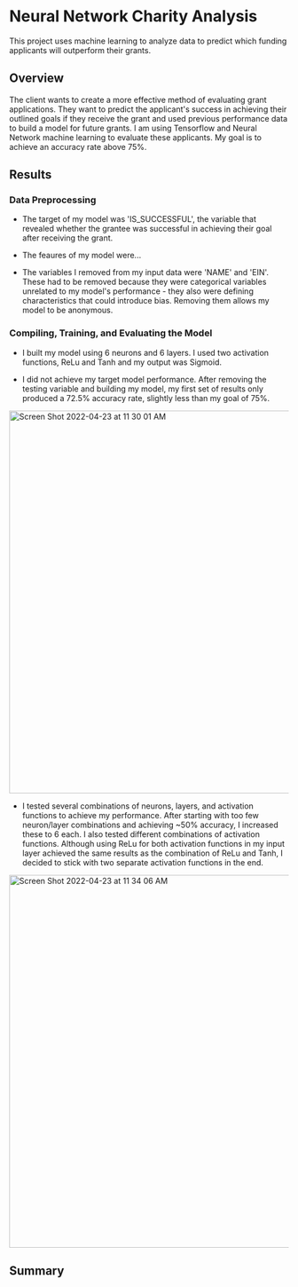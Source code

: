# Neural Network Charity Analysis
This project uses machine learning to analyze data to predict which funding applicants will outperform their grants.

## Overview ##
The client wants to create a more effective method of evaluating grant applications. They want to predict the applicant's success in achieving their outlined goals if they receive the grant and used previous performance data to build a model for future grants. I am using Tensorflow and Neural Network machine learning to evaluate these applicants. My goal is to achieve an accuracy rate above 75%.

## Results ##
### Data Preprocessing ###
* The target of my model was 'IS_SUCCESSFUL', the variable that revealed whether the grantee was successful in achieving their goal after receiving the grant.
 
* The feaures of my model were...

* The variables I removed from my input data were 'NAME' and 'EIN'. These had to be removed because they were categorical variables unrelated to my model's performance - they also were defining characteristics that could introduce bias. Removing them allows my model to be anonymous.

### Compiling, Training, and Evaluating the Model ###
* I built my model using 6 neurons and 6 layers. I used two activation functions, ReLu and Tanh and my output was Sigmoid.

* I did not achieve my target model performance. After removing the testing variable and building my model, my first set of results only produced a 72.5% accuracy rate, slightly less than my goal of 75%.
<img width="690" alt="Screen Shot 2022-04-23 at 11 30 01 AM" src="https://user-images.githubusercontent.com/95657458/164912705-8afb0119-065b-4ed8-af88-9b8f3872c3cd.png">

* I tested several combinations of neurons, layers, and activation functions to achieve my performance. After starting with too few neuron/layer combinations and achieving ~50% accuracy, I increased these to 6 each. I also tested different combinations of activation functions. Although using ReLu for both activation functions in my input layer achieved the same results as the combination of ReLu and Tanh, I decided to stick with two separate activation functions in the end.
<img width="672" alt="Screen Shot 2022-04-23 at 11 34 06 AM" src="https://user-images.githubusercontent.com/95657458/164912821-053b0183-1fc9-4029-a630-f9ae0affb1d8.png">

 
## Summary ##

